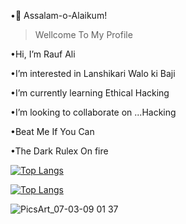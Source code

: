 •💓 Assalam-o-Alaikum!

> Wellcome To My Profile

•Hi, I’m Rauf Ali

•I’m interested in Lanshikari Walo ki Baji

•I’m currently learning Ethical Hacking

•I’m looking to collaborate on ...Hacking

•Beat Me If You Can

•The Dark Rulex On fire


[![Top Langs](https://github-readme-stats.vercel.app/api/top-langs/?username=Darkrulex)](https://github.com/Darkrulex/github-readme-stats)


[![Top Langs](https://github-readme-stats.vercel.app/api/top-langs/?username=Darkrulex&hide=javascript,html)](https://github.com/Darkrulex/github-readme-stats)



![PicsArt_07-03-09 01 37](https://user-images.githubusercontent.com/87162660/127104692-864c2a56-2170-43ba-83b4-68c910682908.jpg)



